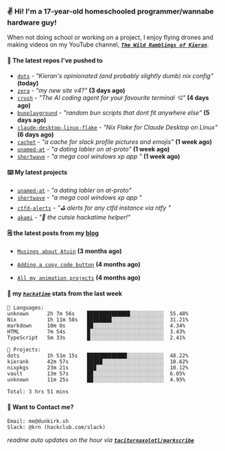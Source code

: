 ### ✌️ Hi! I'm a 17-year-old homeschooled programmer/wannabe hardware guy!

When not doing school or working on a project, I enjoy flying drones and making videos on my YouTube channel, [**_`The Wild Ramblings of Kieran`_**](https://youtube.com/@kieran.rambles).

#### 👷 The latest repos I've pushed to

- [`dots`](https://github.com/taciturnaxolotl/dots) - _"Kieran's opinionated (and probably slightly dumb) nix config"_ **(today)**
- [`zera`](https://github.com/taciturnaxolotl/zera) - _"my new site v4?"_ **(3 days ago)**
- [`crush`](https://github.com/charmbracelet/crush) - _"The AI coding agent for your favourite terminal 💘"_ **(4 days ago)**
- [`bunplayground`](https://github.com/taciturnaxolotl/bunplayground) - _"random bun scripts that dont fit anywhere else"_ **(5 days ago)**
- [`claude-desktop-linux-flake`](https://github.com/k3d3/claude-desktop-linux-flake) - _"Nix Flake for Claude Desktop on Linux"_ **(6 days ago)**
- [`cachet`](https://github.com/taciturnaxolotl/cachet) - _"a cache for slack profile pictures and emojis"_ **(1 week ago)**
- [`unamed-at`](https://github.com/taciturnaxolotl/unamed-at) - _"a dating labler on at-proto"_ **(1 week ago)**
- [`shortwave`](https://github.com/taciturnaxolotl/shortwave) - _"a mega cool windows xp app "_ **(1 week ago)**

#### ⌨️ My latest projects

- [`unamed-at`](https://github.com/taciturnaxolotl/unamed-at) - _"a dating labler on at-proto"_
- [`shortwave`](https://github.com/taciturnaxolotl/shortwave) - _"a mega cool windows xp app "_
- [`ctfd-alerts`](https://github.com/taciturnaxolotl/ctfd-alerts) - _"⛳ alerts for any ctfd instance via ntfy "_
- [`akami`](https://github.com/taciturnaxolotl/akami) - _"🌷 the cutsie hackatime helper!"_

#### 🗒️ the latest posts from my [blog](https://dunkirk.sh)

- [`Musings about Atuin`](https://dunkirk.sh/blog/atuin/) **(3 months ago)**

- [`Adding a copy code button`](https://dunkirk.sh/blog/adding-a-copy-button/) **(4 months ago)**

- [`All my animation projects`](https://dunkirk.sh/blog/my-animations/) **(4 months ago)**



#### 📡 my [_`hackatime`_](https://waka.hackclub.com) stats from the last week

```text
💾 Languages:
unknown      2h 7m 56s    ██████████████░░░░░░░░░░░  55.48%
Nix          1h 11m 58s   ████████░░░░░░░░░░░░░░░░░  31.21%
markdown     10m 0s       ██░░░░░░░░░░░░░░░░░░░░░░░  4.34%
HTML         7m 54s       █░░░░░░░░░░░░░░░░░░░░░░░░  3.43%
TypeScript   5m 33s       █░░░░░░░░░░░░░░░░░░░░░░░░  2.41%

💼 Projects:
dots         1h 51m 15s   █████████████░░░░░░░░░░░░  48.22%
kierank      42m 57s      █████░░░░░░░░░░░░░░░░░░░░  18.62%
nixpkgs      23m 21s      ███░░░░░░░░░░░░░░░░░░░░░░  10.12%
vault        13m 57s      ██░░░░░░░░░░░░░░░░░░░░░░░  6.05%
unknown      11m 25s      ██░░░░░░░░░░░░░░░░░░░░░░░  4.95%

Total: 3 hrs 51 mins
```

#### 📮 Want to Contact me?

```text
Email: me@dunkirk.sh
Slack: @krn (hackclub.com/slack)
```

_readme auto updates on the hour via [**`taciturnaxolotl/markscribe`**](https://github.com/taciturnaxolotl/markscribe)_
